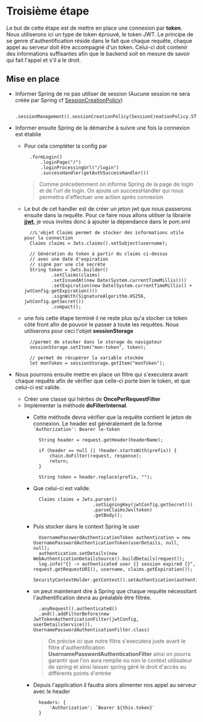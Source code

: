 # Troisième étape

Le but de cette étape est de mettre en place une connexion par **token**. Nous utiliserons ici un type de token éprouvé, le token JWT.
Le principe de se genre d'authentification réside dans le fait que chaque requête, chaque appel au serveur doit être accompagné d'un token. Celui-ci doit contenir des informations suffisantes afin que le backend soit en mesure de savoir qui fait l'appel et s'il a le droit.


## Mise en place
* Informer Spring de ne pas utiliser de session (Aucune session ne sera créée par Spring cf [SessionCreationPolicy](https://www.baeldung.com/spring-security-session))

        .sessionManagement().sessionCreationPolicy(SessionCreationPolicy.STATELESS)
        
* Informer ensuite Spring de la démarche à suivre une fois la connexion est établie
    * Pour cela compléter la config par 
            
            .formLogin()
                .loginPage("/")
                .loginProcessingUrl("/login")
                .successHandler(getAuthSuccessHandler())
                
        > Comme précedemment on informe Spring de la page de login et de l'url de login. On ajoute un successHandler qui nous permettra d'effectuer une action après connexion

    * Le but de cet handler est de créer un jeton jwt que nous passerons ensuite dans la requête. Pour ce faire nous allons utiliser la librairie **[jjwt](https://mvnrepository.com/artifact/io.jsonwebtoken/jjwt)**, je vous invites donc à ajouter la dépendance dans le pom.xml
    
            //L'objet Claims permet de stocker des informations utile pour la connection
            Claims claims = Jwts.claims().setSubject(username);
        
            // Génération du token à partir du claims ci-dessus 
            // avec une date d'expiration 
            // signé par une clé secrète
            String token = Jwts.builder()
                    .setClaims(claims)
                    .setIssuedAt(new Date(System.currentTimeMillis()))
                    .setExpiration(new Date(System.currentTimeMillis() + jwtConfig.getExpiration()))
                    .signWith(SignatureAlgorithm.HS256, jwtConfig.getSecret())
                    .compact();
    * une fois cette étape terminé il ne reste plus qu'a stocker ce token côté front afin de pouvoir le passer à toute les requêtes. Nous utiliserons pour ceci l'objet **sessionStorage**
    
            //permet de stocker dans le storage du navigateur
            sessionStorage.setItem("mon-token", token);      
            
            // permet de récupérer la variable stockée
            let monToken = sessionStorage.getItem("monToken");          
                    
* Nous pourrons ensuite mettre en place un filtre qui s'executera avant chaque requête afin de vérifier que celle-ci porte bien le token, et que celui-ci est valide.
    * Créer une classe qui hérites de **OncePerRequestFilter**
    * Implémenter la méthode **doFilterInternal**. 
        * Cette méthode devra vérifier que la requête contient le jeton de connexion. Le header est généralement de la forme `'Authorization': Bearer le-token`
        
                String header = request.getHeader(headerName);
                
                if (header == null || !header.startsWith(prefix)) {
                    chain.doFilter(request, response);
                    return;
                }
        
                String token = header.replace(prefix, "");
                
        * Que celui-ci est valide. 
        
                Claims claims = Jwts.parser()
                                    .setSigningKey(jwtConfig.getSecret())
                                    .parseClaimsJws(token)
                                    .getBody();
                                    
        * Puis stocker dans le context Spring le user 
        
                UsernamePasswordAuthenticationToken authentication = new UsernamePasswordAuthenticationToken(userDetails, null, null);
                authentication.setDetails(new WebAuthenticationDetailsSource().buildDetails(request));
                log.info("{} -> authenticated user {} session expired {}", request.getRequestURI(), username, claims.getExpiration());
                SecurityContextHolder.getContext().setAuthentication(authentication);
                
        * on peut maintenant dire à Spring que chaque requête nécessitant l'authentification devra au préalable être filtrée.
        
                .anyRequest().authenticated()
                .and().addFilterBefore(new JwtTokenAuthenticationFilter(jwtConfig, userDetailsService()), UsernamePasswordAuthenticationFilter.class)
            > On précise ici que notre filtre s'executera juste avant le filtre d'authentification **UsernamePasswordAuthenticationFilter** ainsi on pourra garantir que l'on aura remplie ou non le context utilisateur de spring et ainsi laisser spring géré le droit d'accès au différents points d'entrée
            
        * Depuis l'application il faudra alors alimenter nos appel au serveur avec le header
        
                headers: {
                    'Authorization': `Bearer ${this.token}`
                }                 
